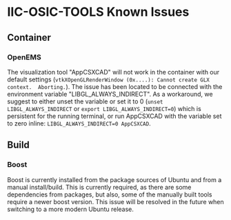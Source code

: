 # IIC-OSIC-TOOLS Known Issues

## Container

### OpenEMS

The visualization tool "AppCSXCAD" will not work in the container with our default settings (`vtkXOpenGLRenderWindow (0x....): Cannot create GLX context.  Aborting.`). The issue has been located to be connected with the environment variable "LIBGL_ALWAYS_INDIRECT". As a workaround, we suggest to either unset the variable or set it to 0 (`unset LIBGL_ALWAYS_INDIRECT` or `export LIBGL_ALWAYS_INDIRECT=0`) which is persistent for the running terminal, or run AppCSXCAD with the variable set to zero inline: `LIBGL_ALWAYS_INDIRECT=0 AppCSXCAD`.

## Build

### Boost

Boost is currently installed from the package sources of Ubuntu and from a manual install/build. This is currently required, as there are some dependencies from packages, but also, some of the manually built tools require a newer boost version. This issue will be resolved in the future when switching to a more modern Ubuntu release.